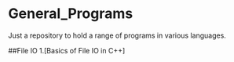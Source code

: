 # General_Programs
Just a repository to hold a range of programs in various languages.

##File IO
1.[Basics of File IO in C++]
